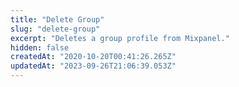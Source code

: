 ```yaml
---
title: "Delete Group"
slug: "delete-group"
excerpt: "Deletes a group profile from Mixpanel."
hidden: false
createdAt: "2020-10-20T00:41:26.265Z"
updatedAt: "2023-09-26T21:06:39.053Z"
---
```

